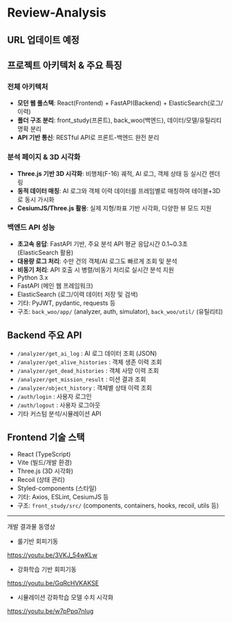 # Review-Analysis

## URL 업데이트 예정

## 프로젝트 아키텍처 & 주요 특징

### 전체 아키텍처
- **모던 웹 풀스택**: React(Frontend) + FastAPI(Backend) + ElasticSearch(로그/이력)
- **폴더 구조 분리**: front_study(프론트), back_woo(백엔드), 데이터/모델/유틸리티 명확 분리
- **API 기반 통신**: RESTful API로 프론트-백엔드 완전 분리

### 분석 페이지 & 3D 시각화
- **Three.js 기반 3D 시각화**: 비행체(F-16) 궤적, AI 로그, 객체 상태 등 실시간 렌더링
- **동적 데이터 매칭**: AI 로그와 객체 이력 데이터를 프레임별로 매칭하여 테이블+3D로 동시 가시화
- **CesiumJS/Three.js 활용**: 실제 지형/좌표 기반 시각화, 다양한 뷰 모드 지원

### 백엔드 API 성능
- **초고속 응답**: FastAPI 기반, 주요 분석 API 평균 응답시간 0.1~0.3초 (ElasticSearch 활용)
- **대용량 로그 처리**: 수만 건의 객체/AI 로그도 빠르게 조회 및 분석
- **비동기 처리**: API 호출 시 병렬/비동기 처리로 실시간 분석 지원
- Python 3.x
- FastAPI (메인 웹 프레임워크)
- ElasticSearch (로그/이력 데이터 저장 및 검색)
- 기타: PyJWT, pydantic, requests 등
- 구조: `back_woo/app/` (analyzer, auth, simulator), `back_woo/util/` (유틸리티)

## Backend 주요 API
- `/analyzer/get_ai_log` : AI 로그 데이터 조회 (JSON)
- `/analyzer/get_alive_histories` : 객체 생존 이력 조회
- `/analyzer/get_dead_histories` : 객체 사망 이력 조회
- `/analyzer/get_mission_result` : 미션 결과 조회
- `/analyzer/object_history` : 객체별 상태 이력 조회
- `/auth/login` : 사용자 로그인
- `/auth/logout` : 사용자 로그아웃
- 기타 커스텀 분석/시뮬레이션 API

## Frontend 기술 스택
- React (TypeScript)
- Vite (빌드/개발 환경)
- Three.js (3D 시각화)
- Recoil (상태 관리)
- Styled-components (스타일)
- 기타: Axios, ESLint, CesiumJS 등
- 구조: `front_study/src/` (components, containers, hooks, recoil, utils 등)

---

개발 결과물 동영상

- 룰기반 회피기동

https://youtu.be/3VKJ_54wKLw

- 강화학습 기반 회피기동

https://youtu.be/GqRcHVKAKSE

- 시뮬레이션 강화학습 모델 수치 시각화

https://youtu.be/w7pPpq7nIug

